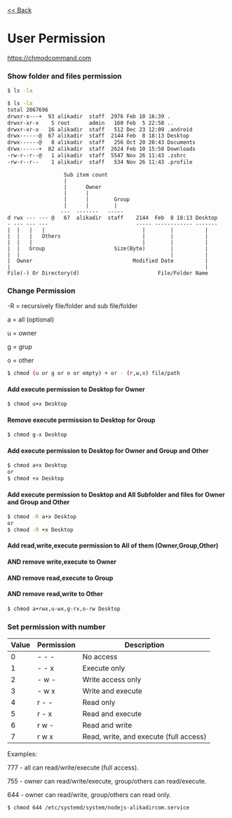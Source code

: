 [<< Back](README.md)

# User Permission
https://chmodcommand.com

### Show folder and files permission
```bash
$ ls -la
```
```bash
$ ls -la
total 2067696
drwxr-x---+  93 alikadir  staff  2976 Feb 10 16:39 .
drwxr-xr-x    5 root      admin   160 Feb  5 22:58 ..
drwxr-xr-x   16 alikadir  staff   512 Dec 23 12:09 .android
drwx------@  67 alikadir  staff  2144 Feb  8 18:13 Desktop
drwx------@   8 alikadir  staff   256 Oct 20 20:43 Documents
drwx------+  82 alikadir  staff  2624 Feb 10 15:58 Downloads
-rw-r--r--@   1 alikadir  staff  5547 Nov 26 11:43 .zshrc
-rw-r--r--    1 alikadir  staff   534 Nov 26 11:43 .profile
```

```
                  Sub item count
                  |
                  |      Owner
                  |      |        
                  |      |        Group
                  |      |        |
                 ---  -------   -----
d rwx --- --- @   67  alikadir  staff    2144  Feb  8 18:13 Desktop
- --- --- ---                            ----- ------------ -------
|  |   |   |                               |        |          |
|  |   |   Others                          |        |          |
|  |   |                                   |        |          |
|  |   Group                      Size(Byte)        |          |
|  |                                                |          |
|  Owner                                Modified Date          |
|                                                              |
File(-) Or Directory(d)                         File/Folder Name 
```


### Change Permission
-R = recursively file/folder and sub file/folder

a = all (optional)

u = owner 

g = grup

o = other

```bash
$ chmod (u or g or o or empty) + or - (r,w,x) file/path
```
#### Add execute permission to Desktop for Owner 
```bash
$ chmod u+x Desktop
```
#### Remove execute permission to Desktop for Group 
```bash
$ chmod g-x Desktop
```
#### Add execute permission to Desktop for Owner and Group and Other 
```bash
$ chmod a+x Desktop
or
$ chmod +x Desktop
```
#### Add execute permission to Desktop and All Subfolder and files for Owner and Group and Other 
```bash
$ chmod -R a+x Desktop
or 
$ chmod -R +x Desktop
```
#### Add read,write,execute permission to All of them (Owner,Group,Other) 
#### AND remove write,execute to Owner 
#### AND remove read,execute to Group 
#### AND remove read,write to Other
```bash
$ chmod a+rwx,u-wx,g-rx,o-rw Desktop
```

### Set permission with number

| Value | Permission  | Description                            |
|-------|-------------|----------------------------------------|
| 0     | - - -       | No access                              |
| 1     | - - x       | Execute only                           |
| 2     | - w -       | Write access only                      |
| 3     | - w x       | Write and execute                      |
| 4     | r - -       | Read only                              |
| 5     | r - x       | Read and execute                       |
| 6     | r w -       | Read and write                         |
| 7     | r w x       | Read, write, and execute (full access) |

Examples:

777 - all can read/write/execute (full access).

755 - owner can read/write/execute, group/others can read/execute.

644 - owner can read/write, group/others can read only.

```bash
$ chmod 644 /etc/systemd/system/nodejs-alikadircom.service
```

